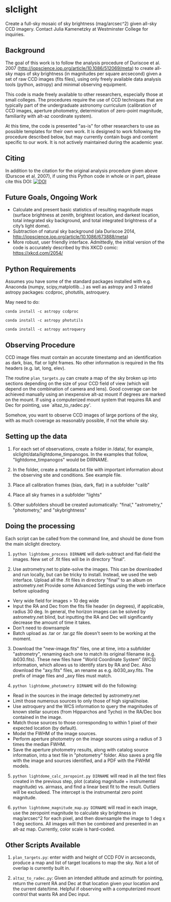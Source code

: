 # slclight

Create a full-sky mosaic of sky brightness (mag/arcsec^2) given all-sky 
CCD imagery. Contact Julia Kamenetzky at Westminster College for inquiries.

## Background

The goal of this work is to follow the analysis procedure of Duriscoe et al. 2007 
(http://iopscience.iop.org/article/10.1086/512069/meta)
to create all-sky maps of sky brightness (in magnitudes per square arcsecond) 
given a set of raw CCD images (fits files), using only freely available
data analysis tools (python, astropy) and minimal observing equipment.

This code is made freely available to other researchers, especially those 
at small colleges. The procedures require the use of CCD techniques that
are typically part of the undergraduate astronomy curriculum (calibration of 
CCD images, aperture photometry, determination of zero-point magnitude, 
familiarity with alt-az coordinate system).

At this time, the code is presented "as-is" for other researchers to use
as possible templates for their own work. It is designed to work following 
the procedure described below, but may currently contain bugs and 
content specific to our work. It is not actively maintained during the 
academic year.

## Citing

In addition to the citation for the original analysis procedure given
above (Durscoe et al. 2007), if using this Python code in 
whole or in part, please cite this DOI: 
[![DOI](https://zenodo.org/badge/DOI/10.5281/zenodo.1471633.svg)](https://doi.org/10.5281/zenodo.1471633)


## Future Goals, Ongoing Work
- Calculate and present basic statistics of resulting magnitude maps 
(surface brightness at zenith, brightest location, and darkest location, 
total integrated sky background, and total integrated brightness of 
a city’s light dome).
- Subtraction of natural sky background (ala Duriscoe 2014, 
http://iopscience.iop.org/article/10.1086/673888/meta)
- More robust, user friendly interface. Admittedly, the initial version 
of the code is accurately described by this XKCD comic: https://xkcd.com/2054/

## Python Requirements 

Assumes you have some of the standard packages installed with e.g. Anaconda 
(numpy, scipy,matplotlib...) as well as astropy and 3 related astropy 
packages: ccdproc, photutils, astroquery.

May need to do: 

`conda install -c astropy ccdproc`

`conda install -c astropy photutils`

`conda install -c astropy astroquery`

## Observing Procedure

CCD image files must contain an accurate timestamp and an identification
as dark, bias, flat or light frames.
No other information is required in the fits headers (e.g. lat, long, elev).

The routine `plan_targets.py` can create a map of the sky broken up
into sections depending on the size of your CCD field of view (which will
depend on the combination of camera and lens). Good coverage can be 
achieved manually using an inexpensive alt-az mount if degrees are marked
on the mount. If using a computerized mount system that requires RA and Dec
for pointing, use `altaz_to_radec.py'.

Somehow, you want to observe CCD images of large portions of the sky,
with as much coverage as reasonably possible, if not the whole sky.

## Setting up the data

1. For each set of observations, create a folder in /data/, 
for example, slclight/data/lightdome\_timpanogos. 
In the examples that follow, "lightdome_timpanogos" would be DIRNAME.

2. In the folder, create a metadata.txt file with important information 
about the observing site and conditions. See example file.

3. Place all calibration frames (bias, dark, flat) in a subfolder "calib"

4. Place all sky frames in a subfolder "lights"

5. Other subfolders shoudl be created automatically: 
"final," "astrometry," "photometry," and "skybrightness"

## Doing the processing

Each script can be called from the command line, and should be done
from the main slclight directory.

1. `python lightdome_process DIRNAME` will dark-subtract and flat-field the images.
New set of .fit files will be in directory "final".

2. Use astrometry.net to plate-solve the images. This can be downloaded and run
locally, but can be tricky to install. Instead, we used the web interface.
Upload all the .fit files in directory "final" to an album on astrometry.net
Provide some Advanced Settings using the web interface before uploading
 * Very wide field for images > 10 deg wide
 * Input the RA and Dec from the fits file header (in degrees), if applicable, radius 30 deg. In general,
the horizon images can be solved by astrometry.net blind, but inputting the RA and Dec will
significantly decrease the amount of time it takes.
 * Don't need to downsample
 * Batch upload as .tar or .tar.gz file doesn't seem to be working at the moment.
 
3. Download the "new-image.fits" files, one at time, into a subfolder "astrometry", 
renaming each one to match its original filename (e.g. ib030.fits). 
These new files have "World Coordinate System" (WCS) information, which allows
 us to identify stars by RA and Dec. Also download the "axy.fits" files, an rename as 
 e.g. ib030_axy.fits. The prefix of image files and \_axy files must match.
    
4. `python lightdome_photometry DIRNAME` will do the following:
 * Read in the sources in the image detected by astrometry.net
 * Limit those numerous sources to only those of high signal/noise.
 * Use astroquery and the WCS information to query the magnitudes of known 
 stellar sources (from Hipparchos and Tycho) in the RA/Dec box contained in the image.
 * Match those sources to those corresponding to within 1 pixel of their 
 expected location (by default). 
 * Model the FWHM of the image sources.
 * Perform aperture photometry on the image sources using a radius of 3 times the 
 median FWHM.
 * Save the aperture photometry results, along with catalog source information, into
 a text file in "photometry" folder. Also saves a png file with the image and sources identified,
 and a PDF with the FWHM models.
 
5. `python lightdome_calc_zeropoint.py DIRNAME` will read in all the text files created
in the previous step, plot (catalog magnitude + instrumental magnitude) vs. airmass,
and find a linear best fit to the result. Outliers will be excludeed.
The intercept is the instrumental zero point magnitude.

6. `python lightdome_magnitude_map.py DIRNAME` will read in each image, use the 
zeropoint magnitude to calculate sky brightness in mag/arcsec^2 for each pixel, 
and then downsample the image to 1 deg x 1 deg sections. All images will then 
be combined and presented in an alt-az map. Currently, color scale is hard-coded.

## Other Scripts Available

1. `plan_targets.py`: enter width and height of CCD FOV in arcseconds, produce a map
and list of target locations to map the sky. Not a lot of overlap is currently built in.

2. `altaz_to_radec.py`: Given an intended altitude and azimuth for pointing, return 
the current RA and Dec at that location given your location and the current date/time.
Helpful if observing with a computerized mount control that wants RA and Dec input.
